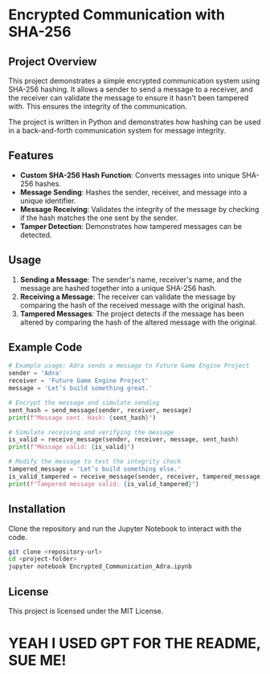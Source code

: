# Encrypted Communication with SHA-256

## Project Overview
This project demonstrates a simple encrypted communication system using SHA-256 hashing. It allows a sender to send a message to a receiver, and the receiver can validate the message to ensure it hasn't been tampered with. This ensures the integrity of the communication.

The project is written in Python and demonstrates how hashing can be used in a back-and-forth communication system for message integrity.

## Features
- **Custom SHA-256 Hash Function**: Converts messages into unique SHA-256 hashes.
- **Message Sending**: Hashes the sender, receiver, and message into a unique identifier.
- **Message Receiving**: Validates the integrity of the message by checking if the hash matches the one sent by the sender.
- **Tamper Detection**: Demonstrates how tampered messages can be detected.

## Usage
1. **Sending a Message**: The sender's name, receiver's name, and the message are hashed together into a unique SHA-256 hash.
2. **Receiving a Message**: The receiver can validate the message by comparing the hash of the received message with the original hash.
3. **Tampered Messages**: The project detects if the message has been altered by comparing the hash of the altered message with the original.

## Example Code
```python
# Example usage: Adra sends a message to Future Game Engine Project
sender = 'Adra'
receiver = 'Future Game Engine Project'
message = 'Let’s build something great.'

# Encrypt the message and simulate sending
sent_hash = send_message(sender, receiver, message)
print(f"Message sent. Hash: {sent_hash}")

# Simulate receiving and verifying the message
is_valid = receive_message(sender, receiver, message, sent_hash)
print(f"Message valid: {is_valid}")

# Modify the message to test the integrity check
tampered_message = 'Let’s build something else.'
is_valid_tampered = receive_message(sender, receiver, tampered_message, sent_hash)
print(f"Tampered message valid: {is_valid_tampered}")
```

## Installation
Clone the repository and run the Jupyter Notebook to interact with the code.

```bash
git clone <repository-url>
cd <project-folder>
jupyter notebook Encrypted_Communication_Adra.ipynb
```

## License
This project is licensed under the MIT License.

# YEAH I USED GPT FOR THE README, SUE ME!